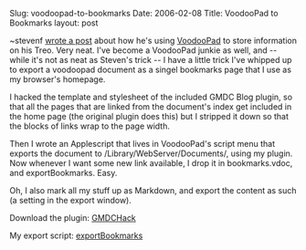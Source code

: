 Slug: voodoopad-to-bookmarks
Date: 2006-02-08
Title: VoodooPad to Bookmarks
layout: post

~stevenf [wrote a post](http://stevenf.com/mt/2006/02/put_a_voodoopad_wiki_on_your_treo.php) about how he&#39;s using [VoodooPad](http://flyingmeat.com/voodoopad/) to store information on his Treo. Very neat. I&#39;ve become a VoodooPad junkie as well, and -- while it&#39;s not as neat as Steven&#39;s trick -- I have a little trick I&#39;ve whipped up to export a voodoopad document as a singel bookmarks page that I use as my browser&#39;s homepage.

I hacked the template and stylesheet of the included GMDC Blog plugin, so that all the pages that are linked from the document&#39;s index get included in the home page (the original plugin does this) but I stripped it down so that the blocks of links wrap to the page width.

Then I wrote an Applescript that lives in VoodooPad&#39;s script menu that exports the document to /Library/WebServer/Documents/, using my plugin. Now whenever I want some new link available, I drop it in bookmarks.vdoc, and exportBookmarks. Easy.

Oh, I also mark all my stuff up as Markdown, and export the content as such (a setting in the export window).

Download the plugin: [GMDCHack](http://redmonk.net/mt/mt-static/uploads/2006/02/GMDCHack.vpwebexport.zip)

My export script:
[exportBookmarks](http://redmonk.net/mt/mt-static/uploads/2006/02/exportBookmarks.scpt.zip)
